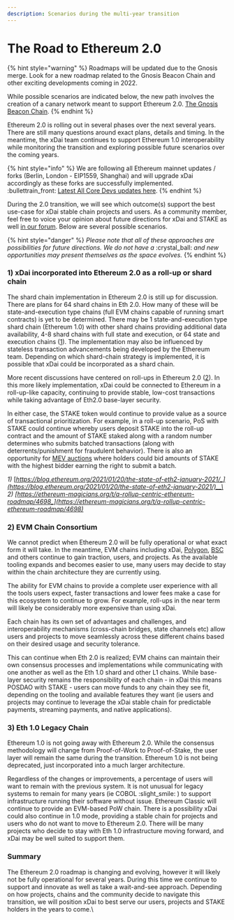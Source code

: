 ```yaml
---
description: Scenarios during the multi-year transition
---
```


# The Road to Ethereum 2.0

{% hint style="warning" %}
Roadmaps will be updated due to the Gnosis merge. Look for a new roadmap related to the Gnosis Beacon Chain and other exciting developments coming in 2022.

While possible scenarios are indicated below, the new path involves the creation of a canary network meant to support Ethereum 2.0. [The Gnosis Beacon Chain](https://docs.gnosischain.com).
{% endhint %}

Ethereum 2.0 is rolling out in several phases over the next several years. There are still many questions around exact plans, details and timing. In the meantime, the xDai team continues to support Ethereum 1.0 interoperability while monitoring the transition and exploring possible future scenarios over the coming years. &#x20;

{% hint style="info" %}
We are following all Ethereum mainnet updates / forks (Berlin, London - EIP1559, Shanghai) and will upgrade xDai accordingly as these forks are successfully implemented.\
:bullettrain\_front:  [Latest All Core Devs updates here](https://hackmd.io/@timbeiko/acd/https%3A%2F%2Fhackmd.io%2F%40timbeiko%2FH1US36qzO#AllCoreDevs-Update-001-%E2%9B%93).
{% endhint %}

During the 2.0 transition, we will see which outcome(s) support the best use-case for xDai stable chain projects and users. As a community member, feel free to voice your opinion about future directions for xDai and STAKE as well [in our forum](https://forum.poa.network/c/xdai-chain/xdai-proposals/43).  Below are several possible scenarios.&#x20;

{% hint style="danger" %}
_Please note that all of these approaches are possibilities for future directions. We do not have a_ :crystal\_ball: _and new opportunities may present themselves as the space evolves._
{% endhint %}

### **1) xDai incorporated into Ethereum 2.0 as a roll-up or shard chain**

The shard chain implementation in Ethereum 2.0 is still up for discussion. There are plans for 64 shard chains in Eth 2.0. How many of these will be state-and-execution type chains (full EVM chains capable of running smart contracts) is yet to be determined. There may be 1 state-and-execution type shard chain (Ethereum 1.0) with other shard chains providing additional data availability, 4-8 shard chains with full state and execution, or 64 state and execution chains ([1](https://blog.ethereum.org/2021/01/20/the-state-of-eth2-january-2021/)). The implementation may also be influenced by stateless transaction advancements being developed by the Ethereum team. Depending on which shard-chain strategy is implemented, it is possible that xDai could be incorporated as a shard chain.&#x20;

More recent discussions have centered on roll-ups in Ethereum 2.0 ([2](https://ethereum-magicians.org/t/a-rollup-centric-ethereum-roadmap/4698)). In this more likely implementation, xDai could be connected to Ethereum in a roll-up-like capacity, continuing to provide stable, low-cost transactions while taking advantage of Eth2.0 base-layer security.

In either case, the STAKE token would continue to provide value as a source of transactional prioritization. For example, in a roll-up scenario, PoS with STAKE could continue whereby users deposit STAKE into the roll-up contract and the amount of STAKE staked along with a random number determines who submits batched transactions (along with deterrents/punishment for fraudulent behavior).  There is also an opportunity for [MEV auctions](https://ethresear.ch/t/mev-auction-auctioning-transaction-ordering-rights-as-a-solution-to-miner-extractable-value/6788) where holders could bid amounts of STAKE with the highest bidder earning the right to submit a batch.

_1)_ [_https://blog.ethereum.org/2021/01/20/the-state-of-eth2-january-2021/_](https://blog.ethereum.org/2021/01/20/the-state-of-eth2-january-2021/)__\
_2)_ [_https://ethereum-magicians.org/t/a-rollup-centric-ethereum-roadmap/4698_](https://ethereum-magicians.org/t/a-rollup-centric-ethereum-roadmap/4698)__

### **2)  EVM Chain Consortium**&#x20;

We cannot predict when Ethereum 2.0 will be fully operational or what exact form it will take. In the meantime, EVM chains including xDai, [Polygon](https://polygon.technology), [BSC](https://www.binance.org/en/smartChain) and others continue to gain traction, users, and projects. As the available tooling expands and becomes easier to use, many users may decide to stay within the chain architecture they are currently using.&#x20;

The ability for EVM chains to provide a complete user experience with all the tools users expect, faster transactions and lower fees make a case for this ecosystem to continue to grow. For example, roll-ups in the near term will likely be considerably more expensive than using xDai.

Each chain has its own set of advantages and challenges, and interoperability mechanisms (cross-chain bridges, state channels etc) allow users and projects to move seamlessly across these different chains based on their desired usage and security tolerance.&#x20;

This can continue when Eth 2.0 is realized;  EVM chains can maintain their own consensus processes and implementations while communicating with one another as well as the Eth 1.0 shard and other L1 chains. While base-layer security remains the responsibility of each chain - in xDai this means POSDAO with STAKE - users can move funds to any chain they see fit, depending on the tooling and available features they want (ie users and projects may continue to leverage the xDai stable chain for predictable payments, streaming payments, and native applications).

### **3) Eth 1.0 Legacy Chain**

Ethereum 1.0 is not going away with Ethereum 2.0. While the consensus methodology will change from Proof-of-Work to Proof-of-Stake, the user layer will remain the same during the transition. Ethereum 1.0 is not being deprecated, just incorporated into a much larger architecture.&#x20;

Regardless of the changes or improvements, a percentage of users will want to remain with the previous system. It is not unusual for legacy systems to remain for many years (ie COBOL :slight\_smile: ) to support infrastructure running their software without issue. Ethereum Classic will continue to provide an EVM-based PoW chain. There is a possibility xDai could also continue in 1.0 mode, providing a stable chain for projects and users who do not want to move to Ethereum 2.0. There will be many projects who decide to stay with Eth 1.0 infrastructure moving forward, and xDai may be well suited to support them.&#x20;

### **Summary**

The Ethereum 2.0 roadmap is changing and evolving, however it will likely not be fully operational for several years. During this time we continue to support and innovate as well as take a wait-and-see approach. Depending on how projects, chains and the community decide to navigate this transition, we will position xDai to best serve our users, projects and STAKE holders in the years to come.\
